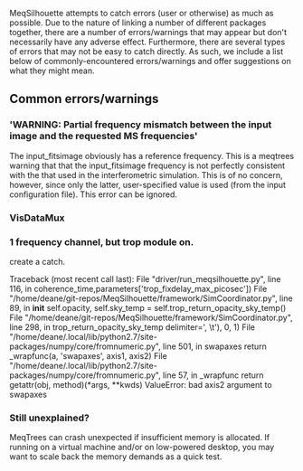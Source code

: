 MeqSilhouette attempts to catch errors (user or otherwise) as much as possible.
Due to the nature of linking a number of different packages together, there are
a number of errors/warnings that may appear but don't necessarily have any adverse
effect. Furthermore, there are several types of errors that may not be easy to catch
directly. As such, we include a list below of commonly-encountered errors/warnings
and offer suggestions on what they might mean.


## Common errors/warnings

### 'WARNING: Partial frequency mismatch between the input image and the requested MS frequencies'

The input_fitsimage obviously has a reference frequency. This is a meqtrees warning that that
the input_fitsimage frequency is not perfectly consistent with the that used in the interferometric
simulation. This is of no concern, however, since only the latter, user-specified value is used
(from the input configuration file). This error can be ignored.


### VisDataMux

### 1 frequency channel, but trop module on.
 create a catch. 

Traceback (most recent call last):
  File "driver/run_meqsilhouette.py", line 116, in <module>
      coherence_time,parameters['trop_fixdelay_max_picosec'])
        File "/home/deane/git-repos/MeqSilhouette/framework/SimCoordinator.py", line 89, in __init__
	    self.opacity, self.sky_temp = self.trop_return_opacity_sky_temp()
	      File "/home/deane/git-repos/MeqSilhouette/framework/SimCoordinator.py", line 298, in trop_return_opacity_sky_temp
	          delimiter=', \t'), 0, 1)
		    File "/home/deane/.local/lib/python2.7/site-packages/numpy/core/fromnumeric.py", line 501, in swapaxes
		        return _wrapfunc(a, 'swapaxes', axis1, axis2)
			  File "/home/deane/.local/lib/python2.7/site-packages/numpy/core/fromnumeric.py", line 57, in _wrapfunc
			      return getattr(obj, method)(*args, **kwds)
			      ValueError: bad axis2 argument to swapaxes

### Still unexplained?

MeqTrees can crash unexpected if insufficient memory is allocated. If running on a virtual machine and/or on low-powered
desktop, you may want to scale back the memory demands as a quick test.
